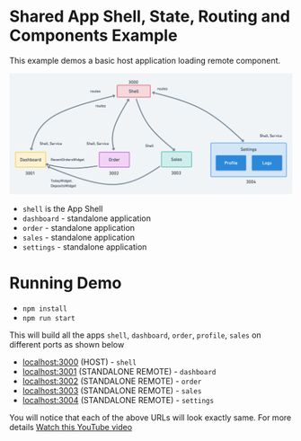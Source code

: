 # Shared App Shell, State, Routing and Components Example

This example demos a basic host application loading remote component.

![](./micro-frontend-structure.png)

- `shell` is the App Shell
- `dashboard` - standalone application
- `order` - standalone application
- `sales` - standalone application
- `settings` - standalone application

# Running Demo

- `npm install`
- `npm run start`

This will build all the apps `shell`, `dashboard`, `order`, `profile`, `sales` on different ports as shown below

- [localhost:3000](http://localhost:3000/) (HOST) - `shell`
- [localhost:3001](http://localhost:3001/) (STANDALONE REMOTE) - `dashboard`
- [localhost:3002](http://localhost:3002/) (STANDALONE REMOTE) - `order`
- [localhost:3003](http://localhost:3003/) (STANDALONE REMOTE) - `sales`
- [localhost:3004](http://localhost:3004/) (STANDALONE REMOTE) - `settings`

You will notice that each of the above URLs will look exactly same. For more details [Watch this YouTube video](https://www.youtube.com/watch?v=-LNcpralkjM)

